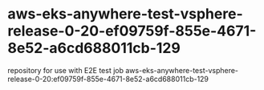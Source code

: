 # aws-eks-anywhere-test-vsphere-release-0-20-ef09759f-855e-4671-8e52-a6cd688011cb-129
repository for use with E2E test job aws-eks-anywhere-test-vsphere-release-0-20:ef09759f-855e-4671-8e52-a6cd688011cb-129
